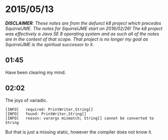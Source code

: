 # 2015/05/13

***DISCLAIMER***: _These notes are from the defunct k8 project which_
_precedes SquirrelJME. The notes for SquirrelJME start on 2016/02/26!_
_The k8 project was effectively a Java SE 8 operating system and as such_
_all of the notes are in the context of that scope. That project is no_
_longer my goal as SquirrelJME is the spiritual successor to it._

## 01:45

Have been clearing my mind.

## 02:02

The joys of variadic.

    
    
    [INFO]   required: PrintWriter,String[]
    [INFO]   found: PrintWriter,String[]
    [INFO]   reason: varargs mismatch; String[] cannot be converted to String
    

But that is just a missing static, however the compiler does not know it.

